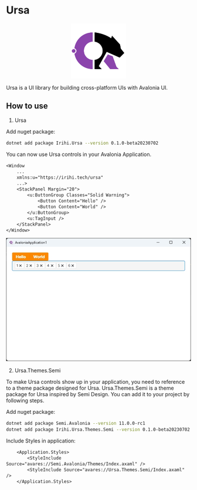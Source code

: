 # Ursa

<p align="center">
    <img src="./assets/Ursa.svg" alt="drawing" width="150" />
</p>

Ursa is a UI library for building cross-platform UIs with Avalonia UI.

## How to use
1. Ursa

Add nuget package:
```bash
dotnet add package Irihi.Ursa --version 0.1.0-beta20230702
```

You can now use Ursa controls in your Avalonia Application.
```xaml
<Window
    ...
    xmlns:u="https://irihi.tech/ursa"
    ...>
    <StackPanel Margin="20">
        <u:ButtonGroup Classes="Solid Warning">
            <Button Content="Hello" />
            <Button Content="World" />
        </u:ButtonGroup>
        <u:TagInput />
    </StackPanel>
</Window>
```

![Demo](./assets/demo.jpg)

2. Ursa.Themes.Semi

To make Ursa controls show up in your application, you need to reference to a theme package designed for Ursa. 
Ursa.Themes.Semi is a theme package for Ursa inspired by Semi Design. You can add it to your project by following steps.

Add nuget package:
```bash
dotnet add package Semi.Avalonia --version 11.0.0-rc1
dotnet add package Irihi.Ursa.Themes.Semi --version 0.1.0-beta20230702
```

Include Styles in application:
```xaml
    <Application.Styles>
        <StyleInclude Source="avares://Semi.Avalonia/Themes/Index.axaml" />
        <StyleInclude Source="avares://Ursa.Themes.Semi/Index.axaml" />
    </Application.Styles>
```